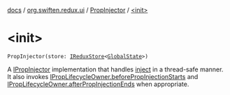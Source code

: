 [docs](../../index.md) / [org.swiften.redux.ui](../index.md) / [PropInjector](index.md) / [&lt;init&gt;](./-init-.md)

# &lt;init&gt;

`PropInjector(store: `[`IReduxStore`](../../org.swiften.redux.core/-i-redux-store.md)`<`[`GlobalState`](index.md#GlobalState)`>)`

A [IPropInjector](../-i-prop-injector/index.md) implementation that handles [inject](inject.md) in a thread-safe manner. It
also invokes [IPropLifecycleOwner.beforePropInjectionStarts](../-i-prop-lifecycle-owner/before-prop-injection-starts.md) and
[IPropLifecycleOwner.afterPropInjectionEnds](../-i-prop-lifecycle-owner/after-prop-injection-ends.md) when appropriate.

